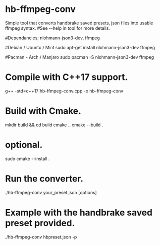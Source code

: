 # hb-ffmpeg-conv
Simple tool that converts handbrake saved presets, json files into usable ffmpeg syntax.
#See --help in tool for more details.

#Dependancies; nlohmann-json3-dev, ffmpeg

#Debian / Ubuntu / Mint
sudo apt-get install nlohmann-json3-dev ffmpeg

#Pacman - Arch / Manjaro
sudo pacman -S nlohmann-json3-dev ffmpeg

# Compile with C++17 support.
g++ -std=c++17 hb-ffmpeg-conv.cpp -o hb-ffmpeg-conv

# Build with Cmake.
mkdir build && cd build
cmake ..
cmake --build .

# optional.
sudo cmake --install .

# Run the converter.
./hb-ffmpeg-conv your_preset.json [options]

# Example with the handbrake saved preset provided.
./hb-ffmpeg-conv hbpreset.json -p
